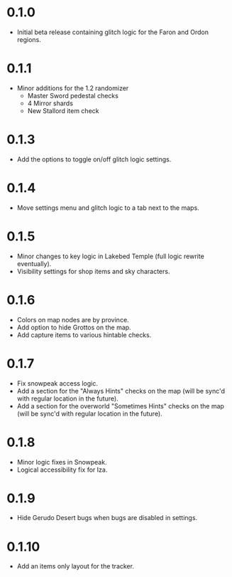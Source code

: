 # 0.1.0
* Initial beta release containing glitch logic for the Faron and Ordon regions.

# 0.1.1
* Minor additions for the 1.2 randomizer
  * Master Sword pedestal checks
  * 4 Mirror shards
  * New Stallord item check

# 0.1.3
* Add the options to toggle on/off glitch logic settings.

# 0.1.4
* Move settings menu and glitch logic to a tab next to the maps.

# 0.1.5
* Minor changes to key logic in Lakebed Temple (full logic rewrite eventually).
* Visibility settings for shop items and sky characters.

# 0.1.6
* Colors on map nodes are by province.
* Add option to hide Grottos on the map.
* Add capture items to various hintable checks.

# 0.1.7
* Fix snowpeak access logic.
* Add a section for the "Always Hints" checks on the map (will be sync'd with regular location in the future).
* Add a section for the overworld "Sometimes Hints" checks on the map (will be sync'd with regular location in the future).

# 0.1.8
* Minor logic fixes in Snowpeak.
* Logical accessibility fix for Iza.

# 0.1.9
* Hide Gerudo Desert bugs when bugs are disabled in settings.

# 0.1.10
* Add an items only layout for the tracker.
